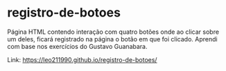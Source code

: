 # registro-de-botoes
Página HTML contendo interação com quatro botões onde ao clicar sobre um deles, ficará registrado na página o botão em que foi clicado. Aprendi com base nos exercícios do Gustavo Guanabara.


Link: https://leo211990.github.io/registro-de-botoes/
